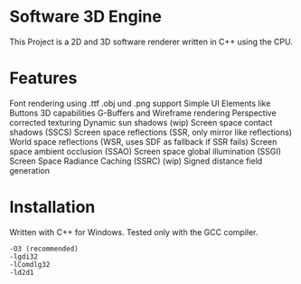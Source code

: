 # Software 3D Engine

This Project is a 2D and 3D software renderer written in C++ using the CPU. 

# Features

Font rendering using .ttf
.obj und .png support
Simple UI Elements like Buttons
3D capabilities
G-Buffers and Wireframe rendering
Perspective corrected texturing
Dynamic sun shadows (wip)
Screen space contact shadows (SSCS)
Screen space reflections (SSR, only mirror like reflections)
World space reflections (WSR, uses SDF as fallback if SSR fails)
Screen space ambient occlusion (SSAO)
Screen space global illumination (SSGI)
Screen Space Radiance Caching (SSRC) (wip)
Signed distance field generation

# Installation

Written with C++ for Windows. Tested only with the GCC compiler.
```
-O3 (recommended)
-lgdi32
-lComdlg32
-ld2d1
```
